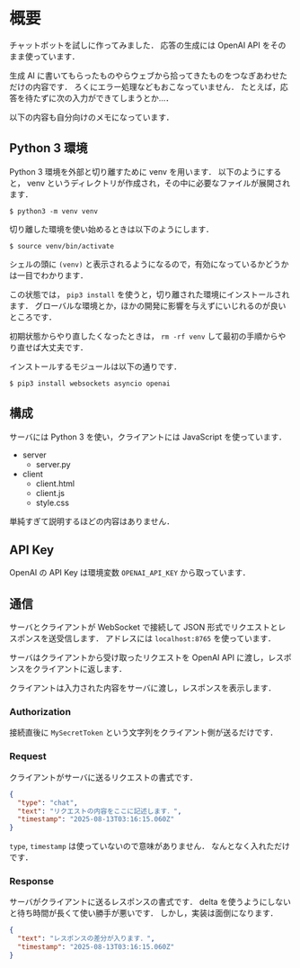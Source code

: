 # 概要

チャットボットを試しに作ってみました．
応答の生成には OpenAI API をそのまま使っています．

生成 AI に書いてもらったものやらウェブから拾ってきたものをつなぎあわせただけの内容です．
ろくにエラー処理などもおこなっていません．
たとえば，応答を待たずに次の入力ができてしまうとか…．

以下の内容も自分向けのメモになっています．

## Python 3 環境

Python 3 環境を外部と切り離すために venv を用います．
以下のようにすると， venv というディレクトリが作成され，その中に必要なファイルが展開されます．

```
$ python3 -m venv venv
```

切り離した環境を使い始めるときは以下のようにします．

```
$ source venv/bin/activate
```

シェルの頭に `(venv)` と表示されるようになるので，有効になっているかどうかは一目でわかります．

この状態では， `pip3 install` を使うと，切り離された環境にインストールされます．
グローバルな環境とか，ほかの開発に影響を与えずにいじれるのが良いところです．

初期状態からやり直したくなったときは， `rm -rf venv` して最初の手順からやり直せば大丈夫です．

インストールするモジュールは以下の通りです．

```
$ pip3 install websockets asyncio openai
```

## 構成

サーバには Python 3 を使い，クライアントには JavaScript を使っています．

- server
  - server.py
- client
  - client.html
  - client.js
  - style.css

単純すぎて説明するほどの内容はありません．

## API Key

OpenAI の API Key は環境変数 `OPENAI_API_KEY` から取っています．

## 通信

サーバとクライアントが WebSocket で接続して JSON 形式でリクエストとレスポンスを送受信します．
アドレスには `localhost:8765` を使っています．

サーバはクライアントから受け取ったリクエストを OpenAI API に渡し，レスポンスをクライアントに返します．

クライアントは入力された内容をサーバに渡し，レスポンスを表示します．

### Authorization

接続直後に `MySecretToken` という文字列をクライアント側が送るだけです．

### Request

クライアントがサーバに送るリクエストの書式です．

```json
{
  "type": "chat",
  "text": "リクエストの内容をここに記述します．",
  "timestamp": "2025-08-13T03:16:15.060Z"
}
```

`type`, `timestamp` は使っていないので意味がありません．
なんとなく入れただけです．

### Response

サーバがクライアントに送るレスポンスの書式です．
delta を使うようにしないと待ち時間が長くて使い勝手が悪いです．
しかし，実装は面倒になります．

```json
{
  "text": "レスポンスの差分が入ります．",
  "timestamp": "2025-08-13T03:16:15.060Z"
}
```
